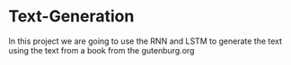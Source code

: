 # Text-Generation
In this project we are going to use the RNN and LSTM to generate the text using the text from a book from the gutenburg.org
